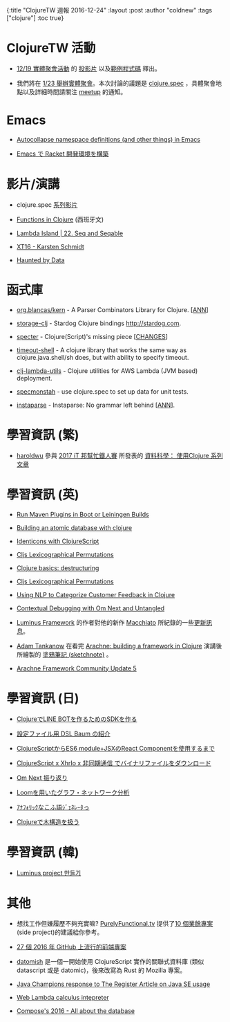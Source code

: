 {:title "ClojureTW 週報 2016-12-24"
:layout :post
:author "coldnew"
:tags  ["clojure"]
:toc true}

# ClojureTW 活動

* [12/19 實體聚會活動](https://www.meetup.com/Clojure-tw/events/235951132/) 的 [投影片](https://lovecankill.com/talks/intro-spec.html) 以及[範例程式碼](https://github.com/cataska/spec-talks/blob/master/src/spec_talks/intro.clj) 釋出。

* 我們將在 [1/23 舉辦實體聚會](https://www.meetup.com/Clojure-tw/events/236234639/)。本次討論的議題是 [clojure.spec](http://clojure.org/about/spec) ，具體聚會地點以及詳細時間請關注 [meetup](https://www.meetup.com/Clojure-tw/events/236234639/) 的通知。

# Emacs

* [Autocollapse namespace definitions (and other things) in Emacs](http://bytopia.org/2016/12/17/autocollapse-namespace-definitions-in/)

* [Emacs で Racket 開発環境を構築](http://futurismo.biz/archives/6009)

# 影片/演講

* clojure.spec [系列影片](https://www.reddit.com/r/Clojure/comments/5izvmg/clojure_spec_screencast_series/)

* [Functions in Clojure](https://www.youtube.com/watch?v=HmAU-z5dPS8) (西班牙文)

* [Lambda Island | 22. Seq and Seqable](https://lambdaisland.com/episodes/clojure-seq-seqable)

* [XT16 - Karsten Schmidt](https://juxt.pro/blog/posts/XT16-karsten-schmidt.html)

* [Haunted by Data](https://www.youtube.com/watch?v=GAXLHM-1Psk)

# 函式庫

* [org.blancas/kern](https://github.com/blancas/kern) -  A Parser Combinators Library for Clojure. [[ANN](https://groups.google.com/forum/#!msg/clojure/4aDUQfR9IaM/PuWrQbWyEAAJ)]

* [storage-clj](https://github.com/stardog-union/stardog-clj) - Stardog Clojure bindings http://stardog.com.

* [specter](https://github.com/nathanmarz/specter) - Clojure(Script)'s missing piece
 [[CHANGES](https://github.com/nathanmarz/specter/blob/master/CHANGES.md)]

* [timeout-shell](https://github.com/honzabrecka/timeout-shell) - A clojure library that works the same way as clojure.java.shell/sh does, but with ability to specify timeout.

* [clj-lambda-utils](https://github.com/mhjort/clj-lambda-utils/) - Clojure utilities for AWS Lambda (JVM based) deployment.

* [specmonstah](https://github.com/reifyhealth/specmonstah) - use clojure.spec to set up data for unit tests.

* [instaparse](https://github.com/Engelberg/instaparse) - Instaparse: No grammar left behind [[ANN](https://groups.google.com/d/msg/clojure/crVsvHnLH_c/f5Aw2Q6UEgAJ)].


# 學習資訊 (繁)

* [haroldwu](https://github.com/yfwu) 參與 [2017 iT 邦幫忙鐵人賽](http://ithelp.ithome.com.tw/articles/10186430) 所發表的 [資料科學： 使用Clojure 系列文章](http://ithelp.ithome.com.tw/users/20084176/ironman/1033)


# 學習資訊 (英)

* [Run Maven Plugins in Boot or Leiningen Builds](https://bigsolutions.io/2016/12/14/run-maven-plugins-in-boot-or-leiningen-builds/)

* [Building an atomic database with clojure](http://spootnik.org/entries/2016/12/17_building-an-atomic-database-with-clojure.html)

* [Identicons with ClojureScript](http://darrennewton.com/2016/12/17/identicons-with-clojurescript/)

* [Cljs Lexicographical Permutations](http://www.upgradingdave.com/blog/posts/2016-12-17-permutation.html)

* [Clojure basics: destructuring](https://paultopia.github.io/posts-output/destructuring/)

* [Cljs Lexicographical Permutations](http://www.upgradingdave.com/blog/posts/2016-12-17-permutation.html)

* [Using NLP to Categorize Customer Feedback in Clojure](http://www.bradcypert.com/using-nlp-to-categorize-customer-feedback-in-clojure/)

* [Contextual Debugging with Om Next and Untangled](https://medium.com/adstage-engineering/contextual-debugging-with-om-next-and-untangled-8c168900dba5#.y2ck6gtqt)

* [Luminus Framework](http://www.luminusweb.net/) 的作者對他的新作 [Macchiato](https://github.com/macchiato-framework/macchiato-core) 所紀錄的一些[更新訊息](http://yogthos.net/posts/2016-12-17-MacchiatoProgress.html)。

* [Adam Tankanow](https://github.com/Tankanow) 在看完 [Arachne: building a framework in Clojure](https://skillsmatter.com/skillscasts/8717-arachne-building-a-framework-in-clojure) 演講後所繪製的 [塗鴉筆記 (sketchnote)](http://tankthinks.net/posts/2016-12-23-arachne.html) 。

* [Arachne Framework Community Update 5](http://arachne-framework.org/posts/2016/community-update-5/)

# 學習資訊 (日)

* [ClojureでLINE BOTを作るためのSDKを作る](http://qiita.com/xorphitus/items/2df261ac5951d09a436b)

* [設定ファイル用 DSL Baum の紹介](http://qiita.com/rfkm/items/0e38a0d81325f17e7653)

* [ClojureScriptからES6 module+JSXのReact Componentを使用するまで](http://qiita.com/If_I_were_boxp/items/cf5e1eb847afa2925cf1)

* [ClojureScript x XhrIo x 非同期通信 でバイナリファイルをダウンロード](http://qiita.com/blackawa/items/c83d3f08b71a02db9348)

* [Om Next 振り返り](http://qiita.com/223kazuki/items/8c2ba586483e1c926f51)

* [Loomを用いたグラフ・ネットワーク分析](http://qiita.com/totakke/items/41d2007ebcbcc1b3d84e)

* [ｱﾅﾌｫﾘｯｸなこふ語ｼﾞｪﾈﾚｰﾀっ](http://qiita.com/func-hs/items/108ee0ff6995c4a3acd5)

* [Clojureで木構造を扱う](http://qiita.com/ayato_p/items/d5e6f6a60488453f201c)

# 學習資訊 (韓)

* [Luminus project 만들기](http://clojure.kr/for-newbie-leiningen-web-proj1)

# 其他

* 想找工作但嫌履歷不夠充實嘛? [PurelyFunctional.tv](https://purelyfunctional.tv) 提供了[10 個業餘專案](https://purelyfunctional.tv/functional-programming-career-guide/10-side-projects-resume/) (side project)的建議給你參考。

* [27 個 2016 年 GitHub 上流行的前端專案](https://medium.com/@NaviHenry1/27-popular-new-github-repositories-for-web-developers-in-2016-27cdcbba9779#.51gj0qass)

* [datomish](https://github.com/mozilla/datomish) 是一個一開始使用 ClojureScript 實作的關聯式資料庫 (類似 datascript 或是 datomic)，後來改寫為 Rust 的 Mozilla 專案。

* [Java Champions response to The Register Article on Java SE usage](https://docs.google.com/document/d/17OF811wWjjCnmDPJDD6v2c_nMO93e5evjravdCOkXMQ/edit#heading=h.x97zkzyjqhzk)

* [Web Lambda calculus intepreter](http://labs.orezdnu.org/lambda/)

* [Compose's 2016 - All about the database](https://www.compose.com/articles/composes-2016-all-about-the-database/)